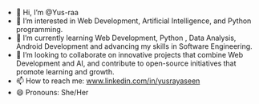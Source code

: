 - 👋 Hi, I’m @Yus-raa
- 👀 I’m interested in Web Development, Artificial Intelligence, and Python programming.
- 🌱 I’m currently learning Web Development, Python , Data Analysis, Android Development and advancing my skills in Software Engineering.
- 💞️ I’m looking to collaborate on innovative projects that combine Web Development and AI, and contribute to open-source initiatives that promote learning and growth.
- 📫 How to reach me: www.linkedin.com/in/yusrayaseen
- 😄 Pronouns: She/Her

<!---
Yus-raa/Yus-raa is a ✨ special ✨ repository because its `README.md` (this file) appears on your GitHub profile.
You can click the Preview link to take a look at your changes.
--->
